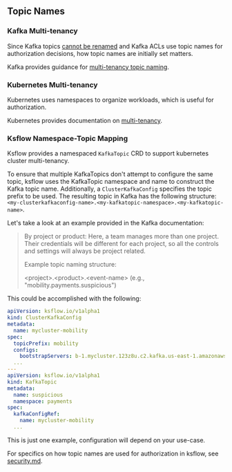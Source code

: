 ## Topic Names

### Kafka Multi-tenancy

Since Kafka topics [cannot be renamed](https://issues.apache.org/jira/browse/KAFKA-2333) and Kafka ACLs use topic
names for authorization decisions, how topic names are initially set matters.

Kafka provides guidance for [multi-tenancy topic naming](https://kafka.apache.org/documentation/#multitenancy-topic-naming).

### Kubernetes Multi-tenancy

Kubernetes uses namespaces to organize workloads, which is useful for authorization.

Kubernetes provides documentation on [multi-tenancy](https://kubernetes.io/docs/concepts/security/multi-tenancy/).

### Ksflow Namespace-Topic Mapping

Ksflow provides a namespaced `KafkaTopic` CRD to support kubernetes cluster multi-tenancy.

To ensure that multiple KafkaTopics don't attempt to configure the same topic, ksflow uses the KafkaTopic namespace and
name to construct the Kafka topic name. Additionally, a `ClusterKafkaConfig` specifies the topic prefix to be used.
The resulting topic in Kafka has the following structure: `<my-clusterkafkaconfig-name>.<my-kafkatopic-namespace>.<my-kafkatopic-name>`.

Let's take a look at an example provided in the Kafka documentation:
> By project or product: Here, a team manages more than one project. Their credentials will be different for each project, so all the controls and settings will always be project related.
>
> Example topic naming structure:
>
> &lt;project&gt;.&lt;product&gt;.&lt;event-name&gt;
> (e.g., "mobility.payments.suspicious")

This could be accomplished with the following:
```yaml
apiVersion: ksflow.io/v1alpha1
kind: ClusterKafkaConfig
metadata:
  name: mycluster-mobility
spec:
  topicPrefix: mobility
  configs:
    bootstrapServers: b-1.mycluster.123z8u.c2.kafka.us-east-1.amazonaws.com:9094,b-2.mycluster.123z8u.c2.kafka.us-east-1.amazonaws.com:9094
  ...
---
apiVersion: ksflow.io/v1alpha1
kind: KafkaTopic
metadata:
  name: suspicious
  namespace: payments
spec:
  kafkaConfigRef:
    name: mycluster-mobility
  ...
```

This is just one example, configuration will depend on your use-case.

For specifics on how topic names are used for authorization in ksflow, see [security.md](./security.md).

